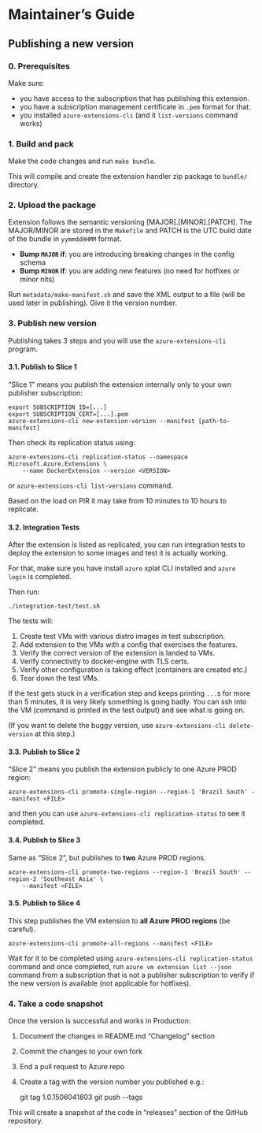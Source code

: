 # Maintainer’s Guide

## Publishing a new version

### 0. Prerequisites

Make sure: 
* you have access to the subscription that has publishing this extension.
* you have a subscription management certificate in `.pem` format for that.
* you installed `azure-extensions-cli` (and it `list-versions` command works)

### 1. Build and pack

Make the code changes and run `make bundle`.

This will compile and create the extension handler zip package to `bundle/` directory.

### 2. Upload the package

Extension follows the semantic versioning [MAJOR].[MINOR].[PATCH]. The MAJOR/MINOR
are stored in the `Makefile` and PATCH is the UTC build date of the bundle in `yymmddHHMM`
format.

* **Bump `MAJOR` if**: you are introducing breaking changes in the config schema
* **Bump `MINOR` if**: you are adding new features (no need for hotfixes or minor nits)

Run `metadata/make-manifest.sh` and save the XML output to a file (will be used later
in publishing). Give it the version number.

### 3. Publish new version

Publishing takes 3 steps and you will use the `azure-extensions-cli` program.

#### 3.1. Publish to Slice 1

“Slice 1” means you publish the extension internally only to your own publisher subscription:

    export SUBSCRIPTION_ID=[...]
    export SUBSCRIPTION_CERT=[...].pem
    azure-extensions-cli new-extension-version --manifest [path-to-manifest]

Then check its replication status using:
 
    azure-extensions-cli replication-status --namespace Microsoft.Azure.Extensions \
        --name DockerExtension --version <VERSION>

or `azure-extensions-cli list-versions` command.

Based on the load on PIR it may take from 10 minutes to 10 hours to replicate.

#### 3.2. Integration Tests

After the extension is listed as replicated, you can run integration tests to deploy the extension
to some images and test it is actually working.

For that, make sure you have install `azure` xplat CLI installed and `azure login` is completed.

Then run:

    ./integration-test/test.sh

The tests will:

1. Create test VMs with various distro images in test subscription.
2. Add extension to the VMs with a config that exercises the features.
3. Verify the correct version of the extension is landed to VMs.
4. Verify connectivity to docker-engine with TLS certs.
5. Verify other configuration is taking effect (containers are created etc.)
6. Tear down the test VMs.

If the test gets stuck in a verification step and keeps printing `...`s for more than 5 minutes,
it is very likely something is going badly. You can ssh into the VM (command is printed in the test
output) and see what is going on.

(If you want to delete the buggy version, use `azure-extensions-cli delete-version` at this step.)

#### 3.3. Publish to Slice 2

“Slice 2” means you publish the extension publicly to one Azure PROD region:

    azure-extensions-cli promote-single-region --region-1 'Brazil South' --manifest <FILE>

and then you can use `azure-extensions-cli replication-status` to see it completed.

#### 3.4. Publish to Slice 3

Same as “Slice 2”, but publishes to **two** Azure PROD regions.

    azure-extensions-cli promote-two-regions --region-1 'Brazil South' --region-2 'Southeast Asia' \
        --manifest <FILE>

#### 3.5. Publish to Slice 4

This step publishes the VM extension to **all Azure PROD regions** (be careful).

    azure-extensions-cli promote-all-regions --manifest <FILE>

Wait for it to be completed using `azure-extensions-cli replication-status` command and 
once completed, run `azure vm extension list --json` command from a subscription that is not a publisher
subscription to verify if the new version is available (not applicable for hotfixes).

### 4. Take a code snapshot

Once the version is successful and works in Production:

1. Document the changes in README.md “Changelog” section
2. Commit the changes to your own fork
3. End a pull request to Azure repo
4. Create a tag with the version number you published e.g.:

    git tag 1.0.1506041803
    git push --tags

This will create a snapshot of the code in “releases” section of the GitHub repository.
